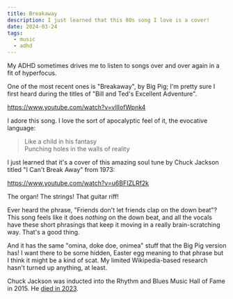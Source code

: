 ```yaml
---
title: Breakaway
description: I just learned that this 80s song I love is a cover!
date: 2024-03-24
tags:
  - music
  - adhd
---
```


My ADHD sometimes drives me to listen to songs over and over again in a fit of hyperfocus.

One of the most recent ones is "Breakaway", by Big Pig; I'm pretty sure I first heard during the titles of "Bill and Ted's Excellent Adventure".

<https://www.youtube.com/watch?v=vllIofWpnk4>

I adore this song.
I love the sort of apocalyptic feel of it, the evocative language:

> Like a child in his fantasy\
> Punching holes in the walls of reality

I just learned that it's a cover of this amazing soul tune by Chuck Jackson titled "I Can't Break Away" from 1973:

<https://www.youtube.com/watch?v=u6BFIZLRf2k>

The organ!
The strings!
That guitar riff!

Ever heard the phrase, "Friends don't let friends clap on the down beat"?
This song feels like it does *nothing* on the down beat, and all the vocals have these short phrasings that keep it moving in a really brain-scratching way.
That's a good thing.

And it has the same "omina, doke doe, onimea" stuff that the Big Pig version has!
I want there to be some hidden, Easter egg meaning to that phrase but I think it might be a kind of scat.
My limited Wikipedia-based research hasn't turned up anything, at least.

Chuck Jackson was inducted into the Rhythm and Blues Music Hall of Fame in 2015.
He [died in 2023](https://www.theguardian.com/music/2023/feb/23/chuck-jackson-obituary).
